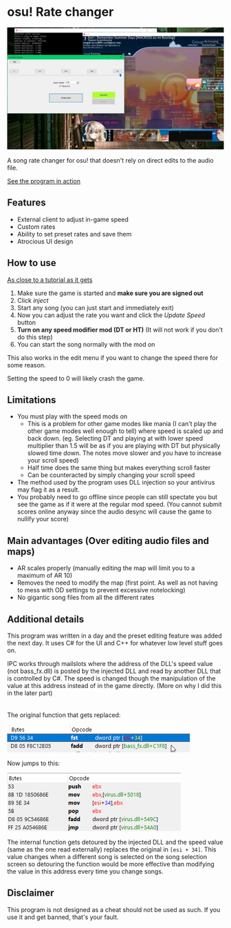 # osu! Rate changer

![Preview image](images/preview.jpg)

A song rate changer for osu! that doesn't rely on direct edits to the audio file.

[See the program in action](https://www.youtube.com/watch?v=8LZtB8Q1bYE)

## Features
  - External client to adjust in-game speed
  - Custom rates
  - Ability to set preset rates and save them
  - Atrocious UI design

## How to use

[As close to a tutorial as it gets](https://www.youtube.com/watch?v=Sj9vK9yt1s4)

1. Make sure the game is started and **make sure you are signed out**
2. Click *inject*
3. Start any song (you can just start and immediately exit)
4. Now you can adjust the rate you want and click the *Update Speed* button
5. **Turn on any speed modifier mod (DT or HT)** (It will not work if you don't do this step)
6. You can start the song normally with the mod on

This also works in the edit menu if you want to change the speed there for some reason.

Setting the speed to 0 will likely crash the game.

## Limitations
  - You must play with the speed mods on
    - This is a problem for other game modes like mania (I can't play the other game modes well enough to tell) where speed is scaled up and back down. (eg. Selecting DT and playing at with lower speed multiplier than 1.5 will be as if you are playing with DT but physically slowed time down. The notes move slower and you have to increase your scroll speed)
    - Half time does the same thing but makes everything scroll faster
    - Can be counteracted by simply changing your scroll speed
  - The method used by the program uses DLL injection so your antivirus may flag it as a result.
  - You probably need to go offline since people can still spectate you but see the game as if it were at the regular mod speed. (You cannot submit scores online anyway since the audio desync will cause the game to nullify your score)

## Main advantages (Over editing audio files and maps)
  - AR scales properly (manually editing the map will limit you to a maximum of AR 10)
  - Removes the need to modify the map (first point. As well as not having to mess with OD settings to prevent excessive notelocking)
  - No gigantic song files from all the different rates

## Additional details
This program was written in a day and the preset editing feature was added the next day. It uses C# for the UI and C++ for whatever low level stuff goes on.

IPC works through mailslots where the address of the DLL's speed value (not bass_fx.dll) is posted by the injected DLL and read by another DLL that is controlled by C#. The speed is changed though the manipulation of the value at this address instead of in the game directly. (More on why I did this in the later part)
\
\
\
The original function that gets replaced:

![Original function](images/before.png)

Now jumps to this:

![New function](images/after.png)


The internal function gets detoured by the injected DLL and the speed value (same as the one read externally) replaces the original in ```[esi + 34]```. This value changes when a different song is selected on the song selection screen so detouring the function would be more effective than modifying the value in this address every time you change songs.

## Disclaimer
This program is not designed as a cheat should not be used as such. If you use it and get banned, that's your fault.
